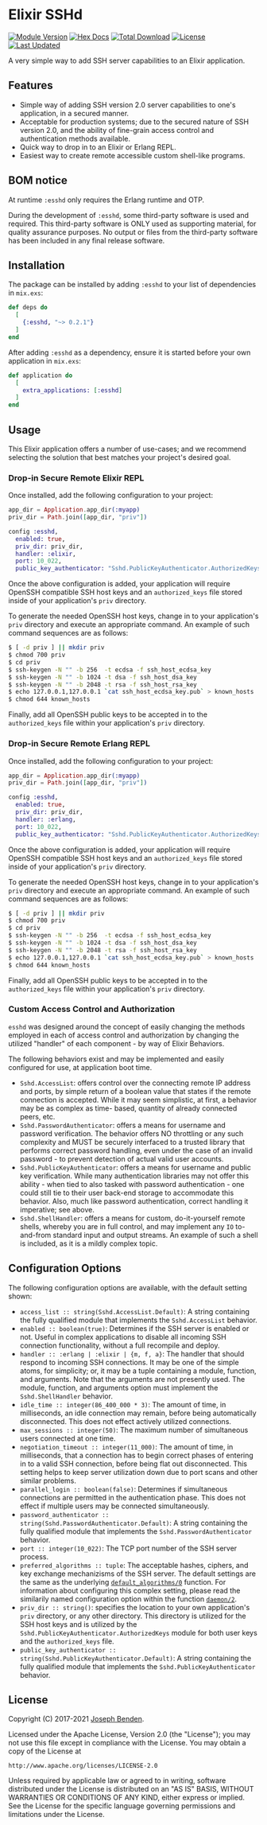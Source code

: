 # Elixir SSHd

[![Module Version](https://img.shields.io/hexpm/v/esshd.svg)](https://hex.pm/packages/esshd)
[![Hex Docs](https://img.shields.io/badge/hex-docs-lightgreen.svg)](https://hexdocs.pm/esshd/)
[![Total Download](https://img.shields.io/hexpm/dt/esshd.svg)](https://hex.pm/packages/esshd)
[![License](https://img.shields.io/hexpm/l/esshd.svg)](https://github.com/jbenden/esshd/blob/master/LICENSE)
[![Last Updated](https://img.shields.io/github/last-commit/jbenden/esshd.svg)](https://github.com/jbenden/esshd/commits/master)

A very simple way to add SSH server capabilities to an Elixir application.

## Features

* Simple way of adding SSH version 2.0 server capabilities to one's
  application, in a secured manner.
* Acceptable for production systems; due to the secured nature of
  SSH version 2.0, and the ability of fine-grain access control
  and authentication methods available.
* Quick way to drop in to an Elixir or Erlang REPL.
* Easiest way to create remote accessible custom shell-like
  programs.

## BOM notice

At runtime `:esshd` only requires the Erlang runtime and OTP.

During the development of `:esshd`, some third-party software is used
and required. This third-party software is ONLY used as supporting
material, for quality assurance purposes. No output or files from the
third-party software has been included in any final release software.

## Installation

The package can be installed by adding `:esshd` to your list of dependencies in
`mix.exs`:

```elixir
def deps do
  [
    {:esshd, "~> 0.2.1"}
  ]
end
```

After adding `:esshd` as a dependency, ensure it is started before your own
application in `mix.exs`:

```elixir
def application do
  [
    extra_applications: [:esshd]
  ]
end
```

## Usage

This Elixir application offers a number of use-cases; and we recommend
selecting the solution that best matches your project's desired goal.

### Drop-in Secure Remote Elixir REPL

Once installed, add the following configuration to your project:

```elixir
app_dir = Application.app_dir(:myapp)
priv_dir = Path.join([app_dir, "priv"])

config :esshd,
  enabled: true,
  priv_dir: priv_dir,
  handler: :elixir,
  port: 10_022,
  public_key_authenticator: "Sshd.PublicKeyAuthenticator.AuthorizedKeys"
```

Once the above configuration is added, your application will require OpenSSH
compatible SSH host keys and an `authorized_keys` file stored inside of your
application's `priv` directory.

To generate the needed OpenSSH host keys, change in to your application's
`priv` directory and execute an appropriate command. An example of such
command sequences are as follows:

```sh
$ [ -d priv ] || mkdir priv
$ chmod 700 priv
$ cd priv
$ ssh-keygen -N "" -b 256  -t ecdsa -f ssh_host_ecdsa_key
$ ssh-keygen -N "" -b 1024 -t dsa -f ssh_host_dsa_key
$ ssh-keygen -N "" -b 2048 -t rsa -f ssh_host_rsa_key
$ echo 127.0.0.1,127.0.0.1 `cat ssh_host_ecdsa_key.pub` > known_hosts
$ chmod 644 known_hosts
```

Finally, add all OpenSSH public keys to be accepted in to the `authorized_keys`
file within your application's `priv` directory.

### Drop-in Secure Remote Erlang REPL

Once installed, add the following configuration to your project:

```elixir
app_dir = Application.app_dir(:myapp)
priv_dir = Path.join([app_dir, "priv"])

config :esshd,
  enabled: true,
  priv_dir: priv_dir,
  handler: :erlang,
  port: 10_022,
  public_key_authenticator: "Sshd.PublicKeyAuthenticator.AuthorizedKeys"
```

Once the above configuration is added, your application will require OpenSSH
compatible SSH host keys and an `authorized_keys` file stored inside of your
application's `priv` directory.

To generate the needed OpenSSH host keys, change in to your application's
`priv` directory and execute an appropriate command. An example of such
command sequences are as follows:

```sh
$ [ -d priv ] || mkdir priv
$ chmod 700 priv
$ cd priv
$ ssh-keygen -N "" -b 256  -t ecdsa -f ssh_host_ecdsa_key
$ ssh-keygen -N "" -b 1024 -t dsa -f ssh_host_dsa_key
$ ssh-keygen -N "" -b 2048 -t rsa -f ssh_host_rsa_key
$ echo 127.0.0.1,127.0.0.1 `cat ssh_host_ecdsa_key.pub` > known_hosts
$ chmod 644 known_hosts
```

Finally, add all OpenSSH public keys to be accepted in to the `authorized_keys`
file within your application's `priv` directory.

### Custom Access Control and Authorization

`esshd` was designed around the concept of easily changing the methods
employed in each of access control and authorization by changing the
utilized "handler" of each component - by way of Elixir Behaviors.

The following behaviors exist and may be implemented and easily
configured for use, at application boot time.

- `Sshd.AccessList`: offers control over the connecting remote IP
  address and ports, by simple return of a boolean value that
  states if the remote connection is accepted. While it may seem
  simplistic, at first, a behavior may be as complex as time-
  based, quantity of already connected peers, etc.
- `Sshd.PasswordAuthenticator`: offers a means for username and
  password verification. The behavior offers NO throttling or any
  such complexity and MUST be securely interfaced to a trusted
  library that performs correct password handling, even under
  the case of an invalid password - to prevent detection of
  actual valid user accounts.
- `Sshd.PublicKeyAuthenticator`: offers a means for username and
  public key verification. While many authentication libraries
  may not offer this ability - when tied to also tasked with
  password authentication - one could still tie to their user
  back-end storage to accommodate this behavior. Also, much like
  password authentication, correct handling it imperative; see
  above.
- `Sshd.ShellHandler`: offers a means for custom, do-it-yourself
  remote shells, whereby you are in full control, and may
  implement any `IO` to-and-from standard input and output
  streams. An example of such a shell is included, as it is
  a mildly complex topic.

## Configuration Options

The following configuration options are available, with the
default setting shown:

* `access_list :: string(Sshd.AccessList.Default)`: A string containing
  the fully qualified module that implements the `Sshd.AccessList`
  behavior.
* `enabled :: boolean(true)`: Determines if the SSH server is
  enabled or not. Useful in complex applications to disable
  all incoming SSH connection functionality, without a full
  recompile and deploy.
* `handler :: :erlang | :elixir | {m, f, a}`: The handler that should
  respond to incoming SSH connections. It may be one of the simple
  atoms, for simplicity; or, it may be a tuple containing a module,
  function, and arguments. Note that the arguments are not presently
  used. The module, function, and arguments option must implement
  the `Sshd.ShellHandler` behavior.
* `idle_time :: integer(86_400_000 * 3)`: The amount of time, in
  milliseconds, an idle connection may remain, before being automatically
  disconnected. This does not effect actively utilized connections.
* `max_sessions :: integer(50)`: The maximum number of simultaneous
  users connected at one time.
* `negotiation_timeout :: integer(11_000)`: The amount of time,
  in milliseconds, that a connection has to begin correct phases of
  entering in to a valid SSH connection, before being flat out
  disconnected. This setting helps to keep server utilization down
  due to port scans and other similar problems.
* `parallel_login :: boolean(false)`: Determines if
  simultaneous connections are permitted in the authentication
  phase. This does not effect if multiple users may be connected
  simultaneously.
* `password_authenticator :: string(Sshd.PasswordAuthenticator.Default)`:
  A string containing the fully qualified module that implements
  the `Sshd.PasswordAuthenticator` behavior.
* `port :: integer(10_022)`: The TCP port number of the SSH server
  process.
* `preferred_algorithms :: tuple`: The acceptable hashes, ciphers,
  and key exchange mechanizisms of the SSH server. The default
  settings are the same as the underlying
  [`default_algorithms/0`](http://erlang.org/doc/man/ssh.html#default_algorithms-0)
  function. For information about configuring this complex setting,
  please read the similarily named configuration option within
  the function [`daemon/2`](http://erlang.org/doc/man/ssh.html#daemon-2).
* `priv_dir :: string()`: specifies the location to your own application's
  `priv` directory, or any other directory. This directory is utilized
  for the SSH host keys and is utilized by the
  `Sshd.PublicKeyAuthenticator.AuthorizedKeys` module for both user keys and
  the `authorized_keys` file.
* `public_key_authenticator :: string(Sshd.PublicKeyAuthenticator.Default)`:
  A string containing the fully qualified module that implements
  the `Sshd.PublicKeyAuthenticator` behavior.

## License

Copyright (C) 2017-2021 [Joseph Benden](mailto:joe@benden.us).

Licensed under the Apache License, Version 2.0 (the "License");
you may not use this file except in compliance with the License.
You may obtain a copy of the License at

    http://www.apache.org/licenses/LICENSE-2.0

Unless required by applicable law or agreed to in writing, software
distributed under the License is distributed on an "AS IS" BASIS,
WITHOUT WARRANTIES OR CONDITIONS OF ANY KIND, either express or implied.
See the License for the specific language governing permissions and
limitations under the License.
